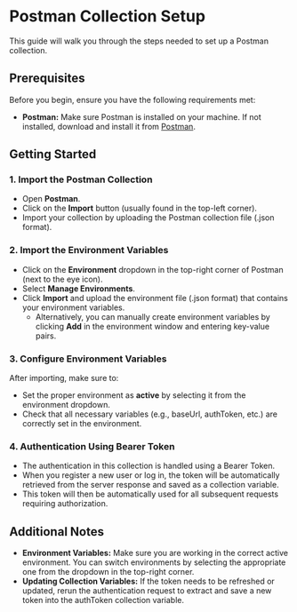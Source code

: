 # Postman Collection Setup

This guide will walk you through the steps needed to set up a Postman collection.

## Prerequisites

Before you begin, ensure you have the following requirements met:

- **Postman:** Make sure Postman is installed on your machine. If not installed, download and install it from [Postman](https://www.postman.com/downloads/).

## Getting Started

### 1. Import the Postman Collection
- Open **Postman**. 
- Click on the **Import** button (usually found in the top-left corner). 
- Import your collection by uploading the Postman collection file (.json format).

### 2. Import the Environment Variables
- Click on the **Environment** dropdown in the top-right corner of Postman (next to the eye icon).
- Select **Manage Environments**. 
- Click **Import** and upload the environment file (.json format) that contains your environment variables. 
  - Alternatively, you can manually create environment variables by clicking **Add** in the environment window and entering key-value pairs.

### 3. Configure Environment Variables
After importing, make sure to:
- Set the proper environment as **active** by selecting it from the environment dropdown.
- Check that all necessary variables (e.g., baseUrl, authToken, etc.) are correctly set in the environment.

### 4. Authentication Using Bearer Token
- The authentication in this collection is handled using a Bearer Token. 
- When you register a new user or log in, the token will be automatically retrieved from the server response and saved as a collection variable.
- This token will then be automatically used for all subsequent requests requiring authorization.

## Additional Notes
- **Environment Variables:** Make sure you are working in the correct active environment. You can switch environments by selecting the appropriate one from the dropdown in the top-right corner.
- **Updating Collection Variables:** If the token needs to be refreshed or updated, rerun the authentication request to extract and save a new token into the authToken collection variable.
